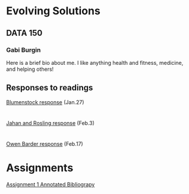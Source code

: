 # Evolving Solutions

## DATA 150

### Gabi Burgin

Here is a brief bio about me. I like anything health and fitness, medicine, and helping others!

## Responses to readings

[Blumenstock response](https://github.com/glburgin/workshop/blob/master/Blumenstock.md) (Jan.27)
#
[Jahan and Rosling response](https://github.com/glburgin/workshop/blob/master/Selim%20Jahan%20and%20Rosling%20Response.md) 
(Feb.3)
#
[Owen Barder response](https://github.com/glburgin/workshop/blob/master/Owen%20Barder%20Response.md) (Feb.17)

# Assignments

[Assignment 1 Annotated Bibliograpy](https://github.com/glburgin/workshop/blob/master/Assignment%201.md) 
